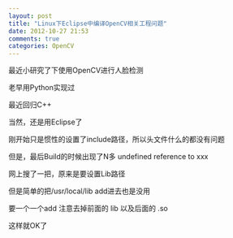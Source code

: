 ```yaml
---
layout: post
title: "Linux下Eclipse中编译OpenCV相关工程问题"
date: 2012-10-27 21:53
comments: true
categories: OpenCV 
---
```

最近小研究了下使用OpenCV进行人脸检测

老早用Python实现过

最近回归C++

当然，还是用Eclipse了

刚开始只是惯性的设置了include路径，所以头文件什么的都没有问题

但是，最后Build的时候出现了N多 undefined reference to xxx

网上搜了一把，原来是要设置Lib路径

但是简单的把/usr/local/lib add进去也是没用

要一个一个add 注意去掉前面的 lib 以及后面的 .so

这样就OK了
